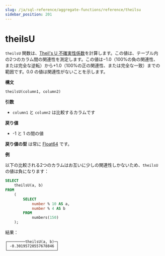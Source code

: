 ```yaml
---
slug: /ja/sql-reference/aggregate-functions/reference/theilsu
sidebar_position: 201
---
```


# theilsU

`theilsU` 関数は、[Theil's U 不確実性係数](https://en.wikipedia.org/wiki/Contingency_table#Uncertainty_coefficient)を計算します。この値は、テーブル内の2つのカラム間の関連性を測定します。この値は−1.0（100%の負の関連性、または完全な逆転）から+1.0（100%の正の関連性、または完全な一致）までの範囲です。0.0 の値は関連性がないことを示します。

**構文**

``` sql
theilsU(column1, column2)
```

**引数**

- `column1` と `column2` は比較するカラムです

**戻り値**

- -1 と 1 の間の値

**戻り値の型** は常に [Float64](../../../sql-reference/data-types/float.md) です。

**例**

以下の比較される2つのカラムはお互いに少しの関連性しかないため、`theilsU` の値は負になります：

``` sql
SELECT
    theilsU(a, b)
FROM
    (
        SELECT
            number % 10 AS a,
            number % 4 AS b
        FROM
            numbers(150)
    );
```

結果：

```response
┌────────theilsU(a, b)─┐
│ -0.30195720557678846 │
└──────────────────────┘
```
